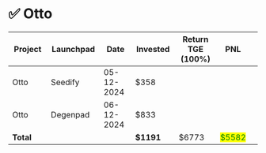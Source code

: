 # ✅ Otto



<table data-full-width="true"><thead><tr><th width="152">Project</th><th width="138">Launchpad</th><th width="132">Date</th><th width="133">Invested</th><th width="176">Return TGE (100%)</th><th>PNL</th><th></th></tr></thead><tbody><tr><td>Otto</td><td>Seedify</td><td>05-12-2024</td><td>$358</td><td></td><td></td><td></td></tr><tr><td>Otto</td><td>Degenpad</td><td>06-12-2024</td><td>$833</td><td></td><td></td><td></td></tr><tr><td><strong>Total</strong></td><td></td><td></td><td><strong>$1191</strong></td><td>$6773</td><td><mark style="color:green;">$5582</mark></td><td></td></tr></tbody></table>

